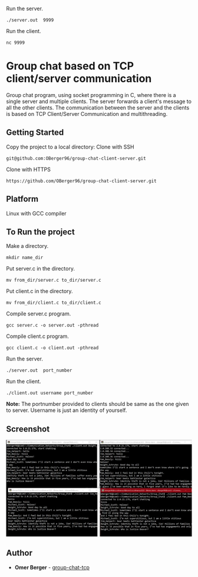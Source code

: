 Run the server.
```
./server.out  9999
```
Run the client.
```
nc 9999
```


# Group chat based on TCP client/server communication
Group chat program, using  socket programming in C, where there is a single server and multiple clients. The server forwards a client's message to all the other clients. The communication between the server and the clients is based on TCP Client/Server Communication and multithreading.

## Getting Started
Copy the project to a local directory:
Clone with SSH 
```
git@github.com:OBerger96/group-chat-client-server.git
```
Clone with HTTPS
```
https://github.com/OBerger96/group-chat-client-server.git
```
## Platform
Linux with GCC compiler

## To Run the project
Make a directory.
```
mkdir name_dir
```
Put server.c in the directory.
```
mv from_dir/server.c to_dir/server.c
```
Put client.c in the directory.
```
mv from_dir/client.c to_dir/client.c
```
Compile server.c program.
```
gcc server.c -o server.out -pthread
```
Compile client.c program.
```
gcc client.c -o client.out -pthread
```
Run the server.
```
./server.out  port_number
```
Run the client.
```
./client.out username port_number
```
<b>Note:</b> The portnumber provided to clients should be same as the one given to server. Username is just an identity of yourself.

## Screenshot
![screenshot](https://github.com/OBerger96/group-chat-client-server/blob/master/images/group-chat-Client-Server0.jpg)

## Author
* **Omer Berger** - [group-chat-tcp](https://github.com/OBerger96/group-chat-tcp)
